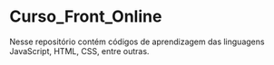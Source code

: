 # Curso_Front_Online
Nesse repositório contém códigos de aprendizagem das linguagens JavaScript, HTML, CSS, entre outras. 
